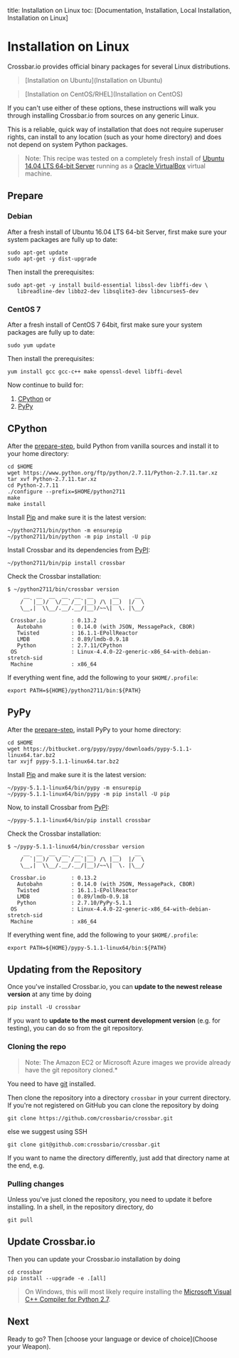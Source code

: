 title: Installation on Linux
toc: [Documentation, Installation, Local Installation, Installation on Linux]

# Installation on Linux

Crossbar.io provides official binary packages for several Linux distributions.

> [Installation on Ubuntu](Installation on Ubuntu)

> [Installation on CentOS/RHEL](Installation on CentOS)

If you can't use either of these options, these instructions will walk you through installing Crossbar.io from sources on any generic Linux.

This is a reliable, quick way of installation that does not require superuser rights, can install to any location (such as your home directory) and does not depend on system Python packages.

> Note: This recipe was tested on a completely fresh install of [Ubuntu](http://www.ubuntu.com/) [14.04 LTS 64-bit Server](http://www.ubuntu.com/download/server) running as a [Oracle VirtualBox](https://www.virtualbox.org/) virtual machine.

## Prepare

### Debian

After a fresh install of Ubuntu 16.04 LTS 64-bit Server, first make sure your system packages are fully up to date:

    sudo apt-get update
    sudo apt-get -y dist-upgrade

Then install the prerequisites:

    sudo apt-get -y install build-essential libssl-dev libffi-dev \
       libreadline-dev libbz2-dev libsqlite3-dev libncurses5-dev

### CentOS 7

After a fresh install of CentOS 7 64bit, first make sure your system packages are fully up to date:

    sudo yum update

Then install the prerequisites:

    yum install gcc gcc-c++ make openssl-devel libffi-devel

Now continue to build for:

 1. [CPython](#cpython) or
 2. [PyPy](#pypy)


## CPython

After the [prepare-step](#prepare), build Python from vanilla sources and install it to your home directory:

    cd $HOME
    wget https://www.python.org/ftp/python/2.7.11/Python-2.7.11.tar.xz
    tar xvf Python-2.7.11.tar.xz
    cd Python-2.7.11
    ./configure --prefix=$HOME/python2711
    make
    make install

Install [Pip](https://pypi.python.org/pypi/pip) and make sure it is the latest version:

    ~/python2711/bin/python -m ensurepip
    ~/python2711/bin/python -m pip install -U pip

Install Crossbar and its dependencies from [PyPI](https://pypi.python.org/pypi/crossbar):

    ~/python2711/bin/pip install crossbar

Check the Crossbar installation:

```console
$ ~/python2711/bin/crossbar version
     __  __  __  __  __  __      __     __
    /  `|__)/  \/__`/__`|__) /\ |__)  |/  \
    \__,|  \\__/.__/.__/|__)/~~\|  \. |\__/

 Crossbar.io        : 0.13.2
   Autobahn         : 0.14.0 (with JSON, MessagePack, CBOR)
   Twisted          : 16.1.1-EPollReactor
   LMDB             : 0.89/lmdb-0.9.18
   Python           : 2.7.11/CPython
 OS                 : Linux-4.4.0-22-generic-x86_64-with-debian-stretch-sid
 Machine            : x86_64

```

If everything went fine, add the following to your `$HOME/.profile`:

```shell
export PATH=${HOME}/python2711/bin:${PATH}
```

## PyPy

After the [prepare-step](#prepare), install PyPy to your home directory:

    cd $HOME
    wget https://bitbucket.org/pypy/pypy/downloads/pypy-5.1.1-linux64.tar.bz2
    tar xvjf pypy-5.1.1-linux64.tar.bz2

Install [Pip](https://pypi.python.org/pypi/pip) and make sure it is the latest version:

    ~/pypy-5.1.1-linux64/bin/pypy -m ensurepip
    ~/pypy-5.1.1-linux64/bin/pypy -m pip install -U pip

Now, to install Crossbar from [PyPI](https://pypi.python.org/pypi/crossbar):

    ~/pypy-5.1.1-linux64/bin/pip install crossbar

Check the Crossbar installation:

```console
$ ~/pypy-5.1.1-linux64/bin/crossbar version
     __  __  __  __  __  __      __     __
    /  `|__)/  \/__`/__`|__) /\ |__)  |/  \
    \__,|  \\__/.__/.__/|__)/~~\|  \. |\__/

 Crossbar.io        : 0.13.2
   Autobahn         : 0.14.0 (with JSON, MessagePack, CBOR)
   Twisted          : 16.1.1-EPollReactor
   LMDB             : 0.89/lmdb-0.9.18
   Python           : 2.7.10/PyPy-5.1.1
 OS                 : Linux-4.4.0-22-generic-x86_64-with-debian-stretch-sid
 Machine            : x86_64

```

If everything went fine, add the following to your `$HOME/.profile`:

```shell
export PATH=${HOME}/pypy-5.1.1-linux64/bin:${PATH}
```

## Updating from the Repository

Once you've installed Crossbar.io, you can **update to the newest release version** at any time by doing

    pip install -U crossbar

If you want to **update to the most current development version** (e.g. for testing), you can do so from the git repository.

### Cloning the repo

> Note: The Amazon EC2 or Microsoft Azure images we provide already have the git repository cloned.*

You need to have [git](http://git-scm.com/) installed.

Then clone the repository into a directory `crossbar` in your current directory. If you're not registered on GitHub you can clone the repository by doing

    git clone https://github.com/crossbario/crossbar.git

else we suggest using SSH

    git clone git@github.com:crossbario/crossbar.git

If you want to name the directory differently, just add that directory name at the end, e.g.

### Pulling changes

Unless you've just cloned the repository, you need to update it before installing. In a shell, in the repository directory, do

    git pull

## Update Crossbar.io

Then you can update your Crossbar.io installation by doing

    cd crossbar
    pip install --upgrade -e .[all]

> On Windows, this will most likely require installing the [Microsoft Visual C++ Compiler for Python 2.7](http://www.microsoft.com/en-us/download/details.aspx?id=44266).

## Next

Ready to go? Then [choose your language or device of choice](Choose your Weapon).
